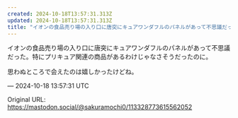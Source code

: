 ```yaml
---
created: 2024-10-18T13:57:31.313Z
updated: 2024-10-18T13:57:31.313Z
title: "イオンの食品売り場の入り口に唐突にキュアワンダフルのパネルがあって不思議だった。特にプリキュア関連の商品があるわけじゃなさそうだったのに。思わぬところで会えたの[...]"
---
```


<p>イオンの食品売り場の入り口に唐突にキュアワンダフルのパネルがあって不思議だった。特にプリキュア関連の商品があるわけじゃなさそうだったのに。</p><p>思わぬところで会えたのは嬉しかったけどね。</p>

&mdash; 2024-10-18 13:57:31 UTC

Original URL: https://mastodon.social/@sakuramochi0/113328773615562052
